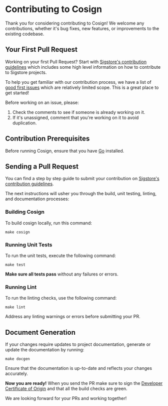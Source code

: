 # Contributing to Cosign

Thank you for considering contributing to Cosign! We welcome any contributions, whether it's bug fixes, new features, or improvements to the existing codebase.

## Your First Pull Request

Working on your first Pull Request? Start with [Sigstore's contribution guidelines](https://github.com/sigstore/community/blob/main/CONTRIBUTING.md) which includes some high level information on how to contribute to Sigstore projects.

To help you get familiar with our contribution process, we have a list of [good first issues](https://github.com/sigstore/cosign/issues?q=is%3Aissue+is%3Aopen+label%3A%22good+first+issue%22) which are relatively limited scope. This is a great place to get started!

Before working on an issue, please:

1. Check the comments to see if someone is already working on it.
1. If it's unassigned, comment that you're working on it to avoid duplication.

## Contribution Prerequisites

Before running Cosign, ensure that you have [Go](https://go.dev/doc/install) installed.

## Sending a Pull Request

You can find a step by step guide to submit your contribution on [Sigstore's contribution guidelines](https://github.com/sigstore/community/blob/main/CONTRIBUTING.md#pull-request-process).

The next instructions will usher you through the build, unit testing, linting, and documentation processes:

### Building Cosign

To build cosign locally, run this command:

```shell
make cosign
```

### Running Unit Tests

To run the unit tests, execute the following command:

```shell
make test
```

**Make sure all tests pass** without any failures or errors.

### Running Lint

To run the linting checks, use the following command:

```shell
make lint
```
Address any linting warnings or errors before submitting your PR.

## Document Generation

If your changes require updates to project documentation, generate or update the documentation by running:

```shell
make docgen
```

Ensure that the documentation is up-to-date and reflects your changes accurately.


**Now you are ready!** When you send the PR make sure to sign the [Developer Certificate of Origin](https://github.com/src-d/guide/blob/master/developer-community/fix-DCO.md) and that all the build checks are green.

We are looking forward for your PRs and working together!